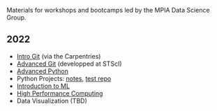 Materials for workshops and bootcamps led by the MPIA Data Science Group.

## 2022

- [Intro Git](https://swcarpentry.github.io/git-novice/) (via the Carpentries)
- [Advanced Git](https://ivastar.github.io/advanced-git/) (developped at STScI)
- [Advanced Python](files/advanced-python-solutions.ipynb)
- Python Projects: [notes](https://docs.google.com/document/d/1gHV4PHSxUCxbxcTKGq01JwF0e--JiNq5OCNE7rM_wMQ/edit?usp=sharing), [test repo](https://github.com/ivastar/structrure_test_repo)
- [Introduction to ML](files/intro-ml.ipynb)
- [High Performance Computing](files/advanced-sci-computing.ipynb)
- Data Visualization (TBD)

